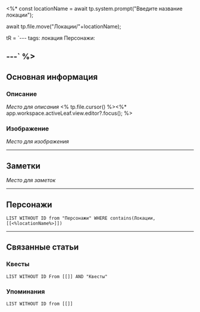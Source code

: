 <%*
const locationName = await tp.system.prompt("Введите название локации");

await tp.file.move("Локации/"+locationName);

tR = `---
tags: локация
Персонажи:
  
---`
%>
---
## Основная информация
### Описание

*Место для описания*
<% tp.file.cursor() %><%* app.workspace.activeLeaf.view.editor?.focus(); %>
### Изображение

*Место для изображения*

---
## Заметки

*Место для заметок*

---
## Персонажи
```dataview
LIST WITHOUT ID from "Персонажи" WHERE contains(Локации, [[<%locationName%>]])
```

---
## Связанные статьи

### Квесты
```dataview
LIST WITHOUT ID From [[]] AND "Квесты"
```
### Упоминания
```dataview
LIST WITHOUT ID from [[]]
```